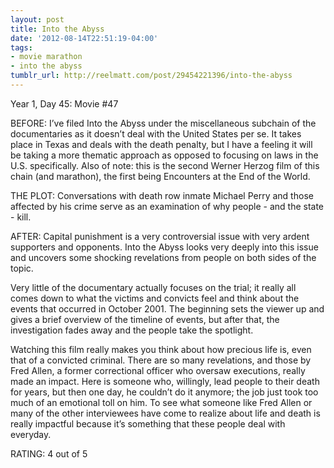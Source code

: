 ```yaml
---
layout: post
title: Into the Abyss
date: '2012-08-14T22:51:19-04:00'
tags:
- movie marathon
- into the abyss
tumblr_url: http://reelmatt.com/post/29454221396/into-the-abyss
---
```

Year 1, Day 45: Movie #47

BEFORE: I’ve filed Into the Abyss under the miscellaneous subchain of the documentaries as it doesn’t deal with the United States per se. It takes place in Texas and deals with the death penalty, but I have a feeling it will be taking a more thematic approach as opposed to focusing on laws in the U.S. specifically. Also of note: this is the second Werner Herzog film of this chain (and marathon), the first being Encounters at the End of the World.

THE PLOT: Conversations with death row inmate Michael Perry and those affected by his crime serve as an examination of why people - and the state - kill.

AFTER: Capital punishment is a very controversial issue with very ardent supporters and opponents. Into the Abyss looks very deeply into this issue and uncovers some shocking revelations from people on both sides of the topic.

Very little of the documentary actually focuses on the trial; it really all comes down to what the victims and convicts feel and think about the events that occurred in October 2001. The beginning sets the viewer up and gives a brief overview of the timeline of events, but after that, the investigation fades away and the people take the spotlight.

Watching this film really makes you think about how precious life is, even that of a convicted criminal. There are so many revelations, and those by Fred Allen, a former correctional officer who oversaw executions, really made an impact. Here is someone who, willingly, lead people to their death for years, but then one day, he couldn’t do it anymore; the job just took too much of an emotional toll on him. To see what someone like Fred Allen or many of the other interviewees have come to realize about life and death is really impactful because it’s something that these people deal with everyday.

RATING: 4 out of 5
